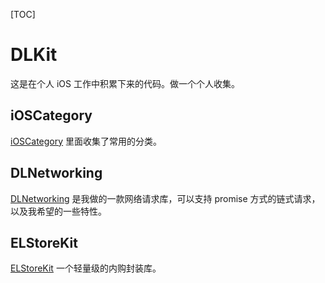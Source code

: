 [TOC]

# DLKit
这是在个人 iOS 工作中积累下来的代码。做一个个人收集。

## iOSCategory
[iOSCategory](https://github.com/ZengyiMa/iOSCategories) 里面收集了常用的分类。

## DLNetworking 
[DLNetworking](https://github.com/ZengyiMa/DLNetworking) 是我做的一款网络请求库，可以支持 promise 方式的链式请求，以及我希望的一些特性。

## ELStoreKit 
[ELStoreKit](https://github.com/ZengyiMa/ELStoreKit) 一个轻量级的内购封装库。








